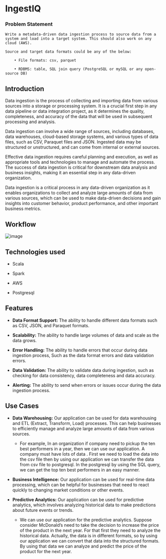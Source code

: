 # IngestIQ



### Problem Statement

	Write a metadata-driven data ingestion process to source data from a system and load into a target system. This should also work on any cloud (AWS).

	Source and target data formats could be any of the below:

		• File formats: csv, parquet

		• RDBMS: table, SQL join query (PostgreSQL or mySQL or any open-source DB)


## Introduction

Data ingestion is the process of collecting and importing data from various sources into a storage or processing system. It is a crucial first step in any data pipeline or data integration project, as it determines the quality, completeness, and accuracy of the data that will be used in subsequent processing and analysis.&nbsp;
 
Data ingestion can involve a wide range of sources, including databases, data warehouses, cloud-based storage systems, and various types of data files, such as CSV, Paraquet files and  JSON. Ingested data may be structured or unstructured, and can come from internal or external sources.&nbsp;

Effective data ingestion requires careful planning and execution, as well as appropriate tools and technologies to manage and automate the process. The success of data ingestion is critical for downstream data analysis and business insights, making it an essential step in any data-driven organization.&nbsp;

Data ingestion is a critical process in any data-driven organization as it enables organizations to collect and analyze large amounts of data from various sources, which can be used to make data-driven decisions and gain insights into customer behavior, product performance, and other important business metrics.&nbsp;
	
	
## Workflow

![image](https://user-images.githubusercontent.com/129846515/229763502-106e653a-9d00-4326-b059-b0a2951f244d.png)

 

## Technologies used

+	Scala

+	Spark

+	AWS

+	Postgresql


## Features

+	**Data Format Support:** The ability to handle different data formats such as CSV, JSON, and Paraquet formats.

+	**Scalability:** The ability to handle large volumes of data and scale as the data grows.

+	**Error Handling:** The ability to handle errors that occur during data ingestion process, Such as the data format errors and data validation errors.

+	**Data Validation:** The ability to validate data during ingestion, such as checking for data consistency, data completeness and data accuracy.

+	**Alerting:** The ability to send when errors or issues occur during the data ingestion process.



## Use Cases

+ **Data Warehousing:**  Our application can be used for data warehousing and ETL (Extract, Transform, Load) processes. This can help businesses to efficiently manage and analyze large amounts of data from various sources.
	
  * For example, In an organization if company need to pickup the ten best performers in a year, then we can use our application. A company must have lots of data . First we need to load the data into the csv file then by using our application we can transfer the data from csv file to postgresql. In the postgresql by using the SQL query, we can get the top ten best performers in an easy manner.

+ **Business Intelligence:** Our application can be used for real-time data processing, which can be helpful for businesses that need to react quickly to changing market conditions or other events.


+ **Predictive Analytics:** Our application can be used for predictive analytics, which involves analyzing historical data to make predictions about future events or trends.
	
   * We can use our application for the predictive analytics. Suppose consider McDonald’s need to take the decision to increase the price of the product in the next year. For that first they need to analyze the historical data. Actually, the data is in different formats, so by using our application we can convert that data into the structured formats. By using that data we can analyze and predict the price of the product for the next year.


